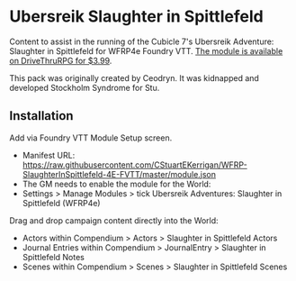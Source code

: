 # Ubersreik Slaughter in Spittlefeld
Content to assist in the running of the Cubicle 7's Ubersreik Adventure: Slaughter in Spittlefeld for WFRP4e Foundry VTT. [The module is available on DriveThruRPG for $3.99](https://www.drivethrurpg.com/product/292546/WFRP-Ubersreik-Adventures--Slaughter-in-Spittlefeld]).

This pack was originally created by Ceodryn. It was kidnapped and developed Stockholm Syndrome for Stu.

## Installation
Add via Foundry VTT Module Setup screen.
* Manifest URL: https://raw.githubusercontent.com/CStuartEKerrigan/WFRP-SlaughterInSpittlefeld-4E-FVTT/master/module.json
* The GM needs to enable the module for the World:
* Settings > Manage Modules > tick Ubersreik Adventures: Slaughter in Spittlefeld (WFRP4e)

Drag and drop campaign content directly into the World:
*  Actors within Compendium > Actors > Slaughter in Spittlefeld Actors
*  Journal Entries within Compendium > JournalEntry > Slaughter in Spittlefeld Notes
*  Scenes within Compendium > Scenes > Slaughter in Spittlefeld Scenes
